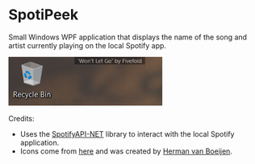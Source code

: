 # SpotiPeek
Small Windows WPF application that displays the name of the song and artist currently playing on the local Spotify app.

![Screenshot](screenshot.png "Screenshot")

Credits:
* Uses the [SpotifyAPI-NET](https://github.com/JohnnyCrazy/SpotifyAPI-NET) library to interact with the local Spotify application.
* Icons come from [here](http://www.iconarchive.com/show/stark-icons-by-fruityth1ng/Spotify-GB-icon.html) and was created by [Herman van Boeijen](http://www.iconarchive.com/artist/fruityth1ng.html). 
